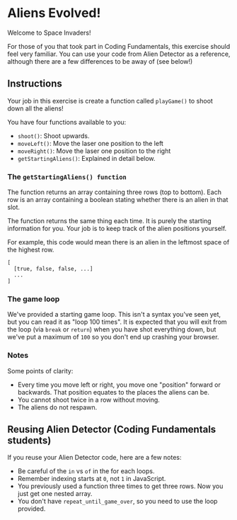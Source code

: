 # Aliens Evolved!

Welcome to Space Invaders!

For those of you that took part in Coding Fundamentals, this exercise should feel very familiar. You can use your code from Alien Detector as a reference, although there are a few differences to be away of (see below!)

## Instructions

Your job in this exercise is create a function called `playGame()` to shoot down all the aliens!

You have four functions available to you:

- `shoot()`: Shoot upwards.
- `moveLeft()`: Move the laser one position to the left
- `moveRight()`: Move the laser one position to the right
- `getStartingAliens()`: Explained in detail below.

### The `getStartingAliens() function`

The function returns an array containing three rows (top to bottom).
Each row is an array containing a boolean stating whether there is an alien in that slot.

The function returns the same thing each time.
It is purely the starting information for you.
Your job is to keep track of the alien positions yourself.

For example, this code would mean there is an alien in the leftmost space of the highest row.

```
[
  [true, false, false, ...]
  ...
]
```

### The game loop

We've provided a starting game loop. This isn't a syntax you've seen yet, but you can read it as "loop 100 times".
It is expected that you will exit from the loop (via `break` or `return`) when you have shot everything down, but we've put a maximum of `100` so you don't end up crashing your browser.

### Notes

Some points of clarity:

- Every time you move left or right, you move one "position" forward or backwards. That position equates to the places the aliens can be.
- You cannot shoot twice in a row without moving.
- The aliens do not respawn.

## Reusing Alien Detector (Coding Fundamentals students)

If you reuse your Alien Detector code, here are a few notes:

- Be careful of the `in` vs `of` in the for each loops.
- Remember indexing starts at `0`, not `1` in JavaScript.
- You previously used a function three times to get three rows. Now you just get one nested array.
- You don't have `repeat_until_game_over`, so you need to use the loop provided.

